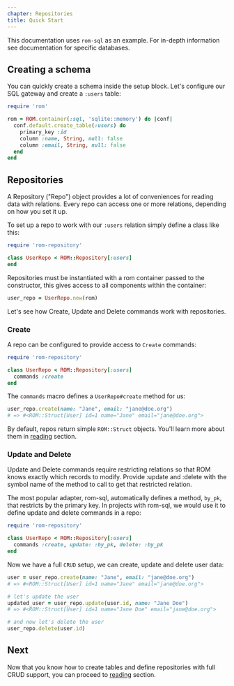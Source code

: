 ```yaml
---
chapter: Repositories
title: Quick Start
---
```


This documentation uses `rom-sql` as an example. For in-depth information see
documentation for specific databases.

## Creating a schema

You can quickly create a schema inside the setup block. Let's configure our
SQL gateway and create a `:users` table:

```ruby
require 'rom'

rom = ROM.container(:sql, 'sqlite::memory') do |conf|
  conf.default.create_table(:users) do
    primary_key :id
    column :name, String, null: false
    column :email, String, null: false
  end
end
```

## Repositories

A Repository ("Repo") object provides a lot of conveniences for reading data
with relations. Every repo can access one or more relations, depending on how
you set it up.

To set up a repo to work with our `:users` relation simply define a class like
this:

```ruby
require 'rom-repository'

class UserRepo < ROM::Repository[:users]
end
```

Repositories must be instantiated with a rom container passed to the constructor,
this gives access to all components within the container:

``` ruby
user_repo = UserRepo.new(rom)
```

Let's see how Create, Update and Delete commands work with repositories.

### Create

A repo can be configured to provide access to `Create` commands:

``` ruby
require 'rom-repository'

class UserRepo < ROM::Repository[:users]
  commands :create
end
```

The `commands` macro defines a `UserRepo#create` method for us:

``` ruby
user_repo.create(name: "Jane", email: "jane@doe.org")
# => #<ROM::Struct[User] id=1 name="Jane" email="jane@doe.org">
```

By default, repos return simple `ROM::Struct` objects. You'll learn more about them in
[reading][reading-simple-objects] section.

### Update and Delete

Update and Delete commands require restricting relations so that ROM knows exactly
which records to modify. Provide :update and :delete with the symbol name of the
method to call to get that restricted relation.

The most popular adapter, rom-sql, automatically defines a method, `by_pk`, that
restricts by the primary key. In projects with rom-sql, we would use it to define
update and delete commands in a repo:

``` ruby
require 'rom-repository'

class UserRepo < ROM::Repository[:users]
  commands :create, update: :by_pk, delete: :by_pk
end
```

Now we have a full `CRUD` setup, we can create, update and delete user data:

``` ruby
user = user_repo.create(name: "Jane", email: "jane@doe.org")
# => #<ROM::Struct[User] id=1 name="Jane" email="jane@doe.org">

# let's update the user
updated_user = user_repo.update(user.id, name: "Jane Doe")
# => #<ROM::Struct[User] id=1 name="Jane Doe" email="jane@doe.org">

# and now let's delete the user
user_repo.delete(user.id)
```

## Next

Now that you know how to create tables and define repositories with full CRUD
support, you can proceed to [reading][reading-simple-objects] section.

[reading-simple-objects]: /%{version}/learn/repositories/reading-simple-objects
